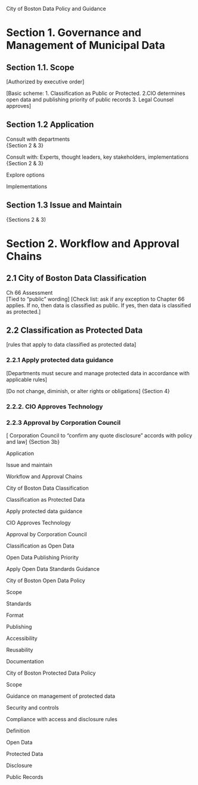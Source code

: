 City of Boston Data Policy and Guidance

# Section 1. Governance and Management of Municipal Data

## Section 1.1. Scope

[Authorized by executive order] 

[Basic scheme: 1. Classification as Public or Protected. 2.CIO determines open data and publishing priority of public records 3. Legal Counsel approves] 

## Section 1.2 Application

Consult with departments  
{Section 2 & 3}

Consult with: Experts, thought leaders, key stakeholders, implementations 
{Section 2 & 3}

Explore options

Implementations

## Section 1.3 Issue and Maintain

{Sections 2 & 3)

# Section 2. Workflow and Approval Chains

## 2.1 City of Boston Data Classification

Ch 66 Assessment 	
[Tied to “public” wording]
[Check list: ask if any exception to Chapter 66 applies. If no, then data is classified as public. If yes, then data is classified as protected.]

## 2.2 Classification as Protected Data

[rules that apply to data classified as protected data] 

### 2.2.1 Apply protected data guidance 

[Departments must secure and manage protected data in accordance with applicable rules] 

[Do not change, diminish, or alter rights or obligations]
{Section 4}

### 2.2.2. CIO Approves Technology 

### 2.2.3 Approval by Corporation Council

[ Corporation Council to “confirm any quote disclosure” accords with policy and law]
{Section 3b} 	

Application

Issue and maintain

Workflow and Approval Chains

City of Boston Data Classification

Classification as Protected Data

Apply protected data guidance

CIO Approves Technology

Approval by Corporation Council

Classification as Open Data

Open Data Publishing Priority

Apply Open Data Standards Guidance

City of Boston Open Data Policy

Scope

Standards

Format

Publishing

Accessibility

Reusability

Documentation

City of Boston Protected Data Policy

Scope

Guidance on management of protected data

Security and controls

Compliance with access and disclosure rules

Definition

Open Data

Protected Data

Disclosure

Public Records





